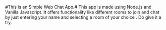 #This is an Simple Web Chat App.#
This app is made using Node.js and Vanilla Javascript. It offers functionality like different rooms to join and chat by just entering your name
and selecting a room of your choice . Do give it a try.
